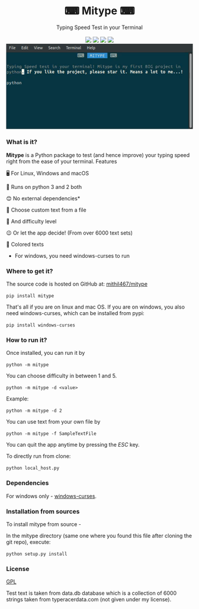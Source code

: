 <h1 align="center"> ⌨ Mitype ⌨ </h1>
<p align="center">
    Typing Speed Test in your Terminal 
    <br />
  <br />
<a href="https://codeclimate.com/github/Mithil467/mitype/maintainability"><img src="https://api.codeclimate.com/v1/badges/4d0397d4c7dd3b81a205/maintainability"></a>
<a href="https://pypi.org/project/mitype/"><img src="https://img.shields.io/pypi/v/mitype.svg"></a>
<a href="LICENSE.txt"><img src="https://img.shields.io/pypi/l/mitype.svg"></a>
<a href="https://github.com/ambv/black"><img src="https://img.shields.io/badge/code%20style-black-000000.svg"></a>
<br />
<img src="img/demo.gif">
</p>

### What is it?

**Mitype** is a Python package to test (and hence improve) your typing speed right from the ease of your terminal.
Features

🖥️ For Linux, Windows and macOS  

🐍 Runs on python 3 and 2 both  

😊 No external dependencies*  

📝 Choose custom text from a file  

🤸 And difficulty level

😉 Or let the app decide! (From over 6000️ text sets)  

🌈 Colored texts

* For windows, you need windows-curses to run  

### Where to get it?

The source code is hosted on GitHub at: [mithil467/mitype](https://github.com/Mithil467/mitype)

```pip install mitype```

That's all if you are on linux and mac OS. If you are on windows, you also need windows-curses, which can be installed from pypi:

```pip install windows-curses```

### How to run it?

Once installed, you can run it by

```python -m mitype```

You can choose difficulty in between 1 and 5.

```python -m mitype -d <value>```

Example:

```python -m mitype -d 2```

You can use text from your own file by

```python -m mitype -f SampleTextFile```

You can quit the app anytime by pressing the *ESC* key.

To directly run from clone:

```python local_host.py```

### Dependencies

For windows only - [windows-curses](https://pypi.org/project/windows-curses/).

### Installation from sources

To install mitype from source -

In the mitype directory (same one where you found this file after cloning the git repo), execute:

```python setup.py install```

### License

[GPL](LICENSE.txt)

Test text is taken from data.db database which is a collection of 6000 strings taken from typeracerdata.com (not given under my license).
